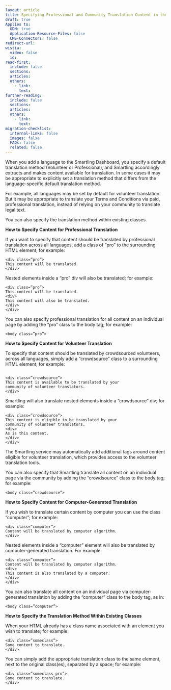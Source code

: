 ```yaml
---
layout: article
title: Specifying Professional and Community Translation Content in the GDN
draft: true
Applies to:
  GDN: true
  Application-Resource-Files: false
  CMS-Connectors: false
redirect-url:
wistia:
  video: false
  id:
read-first:
  include: false
  sections:
  articles:
  others:
    - link:
      text:
further-reading:
  include: false
  sections:
  articles:
  others:
    - link:
      text:
migration-checklist:
  internal-links: false
  images: false
  FAQs: false
  related: false
---
```


When you add a language to the Smartling Dashboard, you specify a default translation method (Volunteer or Professional), and Smartling accordingly extracts and makes content available for translation. In some cases it may be appropriate to explicitly set a translation method that differs from the language-specific default translation method.

For example, all languages may be set by default for volunteer translation. But it may be appropriate to translate your Terms and Conditions via paid, professional translation, instead of relying on your community to translate legal text.

You can also specify the translation method within existing classes.

**How to Specify Content for Professional Translation**

If you want to specify that content should be translated by professional translation across all languages, add a class of “pro” to the surrounding HTML element; for example:
~~~
<div class=”pro”>
This content will be translated.
</div>
~~~

Nested elements inside a “pro” div will also be translated; for example:
~~~
<div class=”pro”>
This content will be translated.
<div>
This content will also be translated.
</div>
</div>
~~~


You can also specify professional translation for all content on an individual page by adding the “pro” class to the body tag; for example:

~~~
<body class=”pro”>
~~~


**How to Specify Content for Volunteer Translation**

To specify that content should be translated by crowdsourced volunteers, across all languages, simply add a “crowdsource” class to a surrounding HTML element; for example:  

~~~

<div class=”crowdsource”>
This content is available to be translated by your
community of volunteer translators.
</div>
~~~


Smartling will also translate nested elements inside a “crowdsource” div; for example:  

~~~
<div class=”crowdsource”>
This content is eligible to be translated by your
community of volunteer translators.
<div>
As is this content.
</div>
</div> 
~~~

The Smartling service may automatically add additional tags around content eligible for volunteer translation, which provides access to the volunteer translation tools.

You can also specify that Smartling translate all content on an individual page via the community by adding the “crowdsource” class to the body tag; for example:

~~~
<body class=”crowdsource”>
~~~

**How to Specify Content for Computer-Generated Translation**

If you wish to translate certain content by computer you can use the class “computer”; for example:

~~~
<div class=”computer”>
Content will be translated by computer algorithm.
</div>
~~~

Nested elements inside a “computer” element will also be translated by computer-generated translation. For example:

~~~
<div class=”computer”>
Content will be translated by computer algorithm.
<div>
This content is also translated by a computer.
</div>
</div>
~~~

You can also translate all content on an individual page via computer-generated translation by adding the “computer” class to the body tag, as in:

~~~
<body class=”computer”>
~~~

**How to Specify the Translation Method Within Existing Classes**

When your HTML already has a class name associated with an element you wish to translate; for example:

~~~
<div class=”someclass”>
Some content to translate.
</div>
~~~

You can simply add the appropriate translation class to the same element, next to the original class(es), separated by a space; for example:


~~~
<div class=”someclass pro”>
Some content to translate.
</div>
~~~
